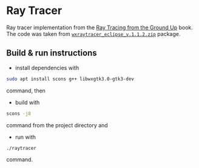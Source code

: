 # Ray Tracer

Ray tracer implementation from the [Ray Tracing from the Ground Up](http://www.raytracegroundup.com/index.html) book. The code was taken from [`wxraytracer_eclipse_v.1.1.2.zip`](http://www.raytracegroundup.com/downloads/wxraytracer_eclipse_v.1.1.2.zip) package.

## Build & run instructions

- install dependencies with

```bash
sudo apt install scons g++ libwxgtk3.0-gtk3-dev
```

command, then

- build with

```bash
scons -j8
```

command from the project directory and

- run with

```bash
./raytracer
```

command.
